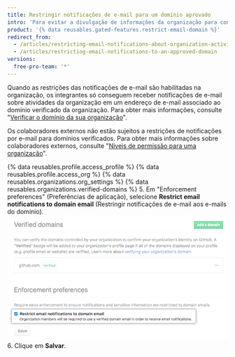 ```yaml
---
title: Restringir notificações de e-mail para um domínio aprovado
intro: 'Para evitar a divulgação de informações da organização para contas pessoais, os proprietários da organização podem restringir as notificações de e-mail sobre a atividade da organização a um domínio verificado.'
product: '{% data reusables.gated-features.restrict-email-domain %}'
redirect_from:
  - /articles/restricting-email-notifications-about-organization-activity-to-an-approved-email-domain/
  - /articles/restricting-email-notifications-to-an-approved-domain
versions:
  free-pro-team: '*'
---
```


Quando as restrições das notificações de e-mail são habilitadas na organização, os integrantes só conseguem receber notificações de e-mail sobre atividades da organização em um endereço de e-mail associado ao domínio verificado da organização. Para obter mais informações, consulte "[Verificar o domínio da sua organização](/articles/verifying-your-organization-s-domain)".

Os colaboradores externos não estão sujeitos a restrições de notificações por e-mail para domínios verificados. Para obter mais informações sobre colaboradores externos, consulte "[Níveis de permissão para uma organização](/github/setting-up-and-managing-organizations-and-teams/permission-levels-for-an-organization#outside-collaborators)".

{% data reusables.profile.access_profile %}
{% data reusables.profile.access_org %}
{% data reusables.organizations.org_settings %}
{% data reusables.organizations.verified-domains %}
5. Em "Enforcement preferences" (Preferências de aplicação), selecione **Restrict email notifications to domain email** (Restringir notificações de e-mail aos e-mails do domínio). ![Caixa de seleção para restringir as notificações de e-mail aos e-mails do domínio verificado](/assets/images/help/organizations/restrict-email-notifications-to-domain.png)
6. Clique em **Salvar**.
